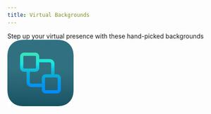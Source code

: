```yaml
---
title: Virtual Backgrounds
---
```

Step up your virtual presence with these hand-picked backgrounds  
[![Backgrounds](assets/vb-icon.png "Go To Virtual Backgrounds")](https://sonasapps.github.io/virtualbackgrounds/)  
